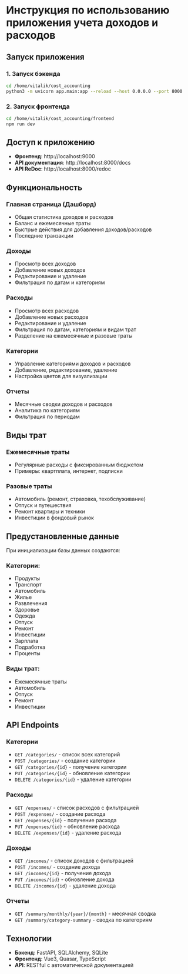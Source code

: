 # Инструкция по использованию приложения учета доходов и расходов

## Запуск приложения

### 1. Запуск бэкенда
```bash
cd /home/vitalik/cost_accounting
python3 -m uvicorn app.main:app --reload --host 0.0.0.0 --port 8000
```

### 2. Запуск фронтенда
```bash
cd /home/vitalik/cost_accounting/frontend
npm run dev
```

## Доступ к приложению

- **Фронтенд**: http://localhost:9000
- **API документация**: http://localhost:8000/docs
- **API ReDoc**: http://localhost:8000/redoc

## Функциональность

### Главная страница (Дашборд)
- Общая статистика доходов и расходов
- Баланс и ежемесячные траты
- Быстрые действия для добавления доходов/расходов
- Последние транзакции

### Доходы
- Просмотр всех доходов
- Добавление новых доходов
- Редактирование и удаление
- Фильтрация по датам и категориям

### Расходы
- Просмотр всех расходов
- Добавление новых расходов
- Редактирование и удаление
- Фильтрация по датам, категориям и видам трат
- Разделение на ежемесячные и разовые траты

### Категории
- Управление категориями доходов и расходов
- Добавление, редактирование, удаление
- Настройка цветов для визуализации

### Отчеты
- Месячные сводки доходов и расходов
- Аналитика по категориям
- Фильтрация по периодам

## Виды трат

### Ежемесячные траты
- Регулярные расходы с фиксированным бюджетом
- Примеры: квартплата, интернет, подписки

### Разовые траты
- Автомобиль (ремонт, страховка, техобслуживание)
- Отпуск и путешествия
- Ремонт квартиры и техники
- Инвестиции в фондовый рынок

## Предустановленные данные

При инициализации базы данных создаются:

### Категории:
- Продукты
- Транспорт
- Автомобиль
- Жилье
- Развлечения
- Здоровье
- Одежда
- Отпуск
- Ремонт
- Инвестиции
- Зарплата
- Подработка
- Проценты

### Виды трат:
- Ежемесячные траты
- Автомобиль
- Отпуск
- Ремонт
- Инвестиции

## API Endpoints

### Категории
- `GET /categories/` - список всех категорий
- `POST /categories/` - создание категории
- `GET /categories/{id}` - получение категории
- `PUT /categories/{id}` - обновление категории
- `DELETE /categories/{id}` - удаление категории

### Расходы
- `GET /expenses/` - список расходов с фильтрацией
- `POST /expenses/` - создание расхода
- `GET /expenses/{id}` - получение расхода
- `PUT /expenses/{id}` - обновление расхода
- `DELETE /expenses/{id}` - удаление расхода

### Доходы
- `GET /incomes/` - список доходов с фильтрацией
- `POST /incomes/` - создание дохода
- `GET /incomes/{id}` - получение дохода
- `PUT /incomes/{id}` - обновление дохода
- `DELETE /incomes/{id}` - удаление дохода

### Отчеты
- `GET /summary/monthly/{year}/{month}` - месячная сводка
- `GET /summary/category-summary` - сводка по категориям

## Технологии

- **Бэкенд**: FastAPI, SQLAlchemy, SQLite
- **Фронтенд**: Vue3, Quasar, TypeScript
- **API**: RESTful с автоматической документацией 